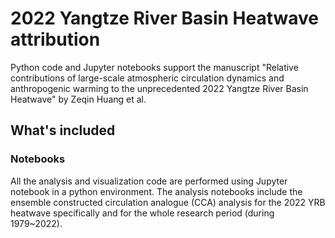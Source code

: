 # 2022 Yangtze River Basin Heatwave attribution
Python code and Jupyter notebooks support the manuscript "Relative contributions of large-scale atmospheric circulation dynamics and anthropogenic warming to the unprecedented 2022 Yangtze River Basin Heatwave" by Zeqin Huang et al.

## What's included
### Notebooks
All the analysis and visualization code are performed using Jupyter notebook in a python environment.
The analysis notebooks include the ensemble constructed circulation analogue (CCA) analysis for the 2022 YRB heatwave specifically and for the whole research period (during 1979~2022).

